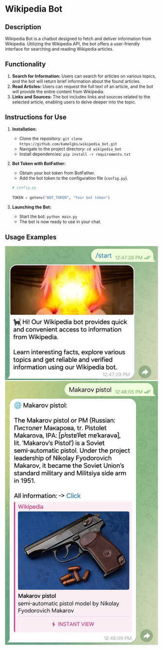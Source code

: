 # Wikipedia Bot

## Description

Wikipedia Bot is a chatbot designed to fetch and deliver information from Wikipedia. Utilizing the Wikipedia API, the bot offers a user-friendly interface for searching and reading Wikipedia articles.

## Functionality

1. **Search for Information:** Users can search for articles on various topics, and the bot will return brief information about the found articles.
2. **Read Articles:** Users can request the full text of an article, and the bot will provide the entire content from Wikipedia.
3. **Links and Sources:** The bot includes links and sources related to the selected article, enabling users to delve deeper into the topic.

## Instructions for Use

1. **Installation:**
   - Clone the repository: `git clone https://github.com/kamolgks/wikipedia_bot.git`
   - Navigate to the project directory: `cd wikipedia_bot`
   - Install dependencies: `pip install -r requirements.txt`

2. **Bot Token with BotFather:**
   - Obtain your bot token from BotFather.
   - Add the bot token to the configuration file (`config.py`).

    ```python
    # config.py

    TOKEN = getenv("BOT_TOKEN", "Your bot token")
    ```

3. **Launching the Bot:**
   - Start the bot: `python main.py`
   - The bot is now ready to use in your chat.

## Usage Examples

<img src="v1.jpg" alt="Usage Example 1">

<img src="v2.jpg" alt="Usage Example 2">


